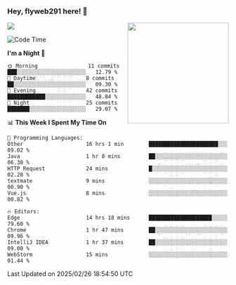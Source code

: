 ### Hey, flyweb291 here! 👋

![](https://metrics.lecoq.io/cherry291?template=classic&config.timezone=Asia%2FShanghai)
<img align='right' src="https://media.giphy.com/media/M9gbBd9nbDrOTu1Mqx/giphy.gif" width="230">
<!-- ![](https://github-readme-stats-ouuan.vercel.app/api?username=flyweb291&theme=dark&show_icons=true) -->

<!--START_SECTION:waka-->
![Code Time](http://img.shields.io/badge/Code%20Time-942%20hrs%208%20mins-blue)

**I'm a Night 🦉** 

```text
🌞 Morning                11 commits          ███░░░░░░░░░░░░░░░░░░░░░░   12.79 % 
🌆 Daytime                8 commits           ██░░░░░░░░░░░░░░░░░░░░░░░   09.30 % 
🌃 Evening                42 commits          ████████████░░░░░░░░░░░░░   48.84 % 
🌙 Night                  25 commits          ███████░░░░░░░░░░░░░░░░░░   29.07 % 
```


📊 **This Week I Spent My Time On** 

```text
💬 Programming Languages: 
Other                    16 hrs 1 min        ██████████████████████░░░   89.02 % 
Java                     1 hr 8 mins         ██░░░░░░░░░░░░░░░░░░░░░░░   06.30 % 
HTTP Request             24 mins             █░░░░░░░░░░░░░░░░░░░░░░░░   02.28 % 
textmate                 9 mins              ░░░░░░░░░░░░░░░░░░░░░░░░░   00.90 % 
Vue.js                   8 mins              ░░░░░░░░░░░░░░░░░░░░░░░░░   00.82 % 

🔥 Editors: 
Edge                     14 hrs 18 mins      ████████████████████░░░░░   79.60 % 
Chrome                   1 hr 47 mins        ██░░░░░░░░░░░░░░░░░░░░░░░   09.96 % 
IntelliJ IDEA            1 hr 37 mins        ██░░░░░░░░░░░░░░░░░░░░░░░   09.00 % 
WebStorm                 15 mins             ░░░░░░░░░░░░░░░░░░░░░░░░░   01.44 % 
```


 Last Updated on 2025/02/26 18:54:50 UTC
<!--END_SECTION:waka-->

<!--
**flyweb291/数字游牧人** is a ✨ _special_ ✨ repository because its `README.md` (this file) appears on your GitHub profile.

Here are some ideas to get you started:

- 🔭 I’m currently working on ...
- 🌱 I’m currently learning ...
- 👯 I’m looking to collaborate on ...
- 🤔 I’m looking for help with ...
- 💬 Ask me about ...
- 📫 How to reach me: ...
- 😄 Pronouns: ...
- ⚡ Fun fact: ...
-->
